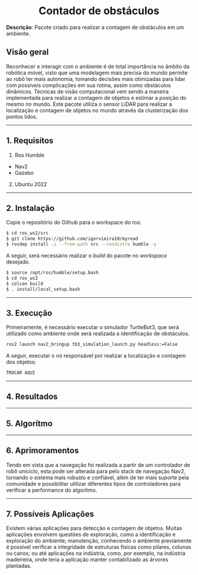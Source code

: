<h1 align="center">Contador de obstáculos</h1>
 
**Descrição**: Pacote criado para realizar a contagem de obstáculos em um ambiente.
 
## Visão geral
 
Reconhecer e interagir com o ambiente é de total importância no âmbito da robótica móvel, visto que uma modelagem mais precisa do mundo permite ao robô ter mais autonomia, tomando decisões mais otimizadas para lidar com possíveis complicações em sua rotina, assim como obstáculos dinâmicos. Técnicas de visão computacional vem sendo a maneira implementada para realizar a contagem de objetos e estimar a posição do mesmo no mundo. Este pacote utiliza o sensor LiDAR para realizar a localização e contagem de objetos no mundo através da clusterização dos pontos lidos.
 
---
 
## 1. Requisitos
 
1. Ros Humble
  - Nav2
  - Gazebo
2. Ubuntu 2022
 
---
 
## 2. Instalação
 
Copie o repositório do Github para o workspace do ros:
 
```bash
$ cd ros_ws2/src
$ git clone https://github.com/igorvieira10/myread
$ rosdep install -i --from-path src --rosdistro humble -y
```
A seguir, será necessário realizar o *build* do pacote no *workspace* desejado.
 
```bash
$ source /opt/ros/humble/setup.bash
$ cd ros_ws2
$ colcon build
$ . install/local_setup.bash
```
---
## 3. Execução
 
Primeiramente, é necessário executar o simulador TurtleBot3, que será utilizado como ambiente onde será realizada a identificação de obstáculos.
 
```bash
ros2 launch nav2_bringup tb3_simulation_launch.py headless:=False
```
 
A seguir, executar o nó responsável por realizar a localização e contagem dos objetos:
```bash
TROCAR AQUI
```
---
 
## 4. Resultados
 

 
 
---
 
## 5. Algorítmo
 
---
 
## 6. Aprimoramentos
 
Tendo em vista que a navegação foi realizada a partir de um controlador de robô uniciclo, esta pode ser alterada para pelo stack de navegação Nav2, tornando o sistema mais robusto e confiável, além de ter mais suporte pela comunidade e possibilitar utilizar diferentes tipos de controladores para verificar a performance do algoritmo.
 
 
 
---
 
## 7. Possíveis Aplicações

Existem várias aplicações para detecção e contagem de objetos. Muitas aplicações envolvem questões de exploração, como a identificação e exploração do ambiente; manutenção, conhecendo o ambiente previamente é possível verificar a integridade de estruturas físicas como pilares, colunas ou canos; ou até aplicações na indústria, como, por exemplo, na indústria madeireira, onde teria a aplicação manter contabilizado as árvores plantadas.
